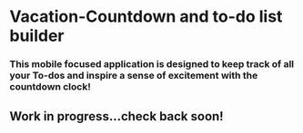 # Vacation-Countdown and to-do list builder

### This mobile focused application is designed to keep track of all your To-dos and inspire a sense of excitement with the countdown clock!

## Work in progress...check back soon!
